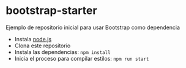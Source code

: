 # bootstrap-starter
Ejemplo de repositorio inicial para usar Bootstrap como dependencia

* Instala [node.js](https://nodejs.org/en/download/)
* Clona este repositorio
* Instala las dependencias: `npm install`
* Inicia el proceso para compilar estilos: `npm run start`
